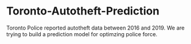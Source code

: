 # Toronto-Autotheft-Prediction
Toronto Police reported autotheft data between 2016 and 2019. We are trying to build a prediction model for optimzing police force.
